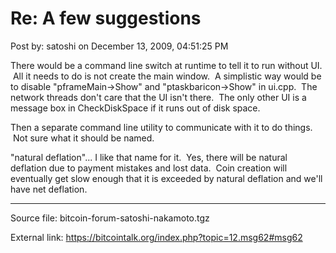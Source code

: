 # Re: A few suggestions

Post by: satoshi on December 13, 2009, 04:51:25 PM

There would be a command line switch at runtime to tell it to run without UI. &nbsp;All it needs to do is not create the main window. &nbsp;A simplistic way would be to disable "pframeMain->Show" and "ptaskbaricon->Show" in ui.cpp. &nbsp;The network threads don't care that the UI isn't there. &nbsp;The only other UI is a message box in CheckDiskSpace if it runs out of disk space.

Then a separate command line utility to communicate with it to do things. &nbsp;Not sure what it should be named.

"natural deflation"... I like that name for it. &nbsp;Yes, there will be natural deflation due to payment mistakes and lost data. &nbsp;Coin creation will eventually get slow enough that it is exceeded by natural deflation and we'll have net deflation.

---

Source file: bitcoin-forum-satoshi-nakamoto.tgz

External link: https://bitcointalk.org/index.php?topic=12.msg62#msg62
